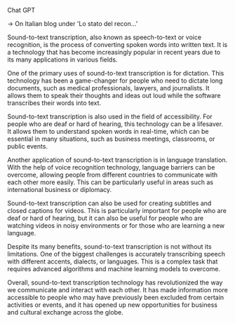 Chat GPT

-> On Italian blog under 'Lo stato del recon...'

Sound-to-text transcription, also known as speech-to-text or voice recognition, is the process of converting spoken words into written text. It is a technology that has become increasingly popular in recent years due to its many applications in various fields.

One of the primary uses of sound-to-text transcription is for dictation. This technology has been a game-changer for people who need to dictate long documents, such as medical professionals, lawyers, and journalists. It allows them to speak their thoughts and ideas out loud while the software transcribes their words into text.

Sound-to-text transcription is also used in the field of accessibility. For people who are deaf or hard of hearing, this technology can be a lifesaver. It allows them to understand spoken words in real-time, which can be essential in many situations, such as business meetings, classrooms, or public events.

Another application of sound-to-text transcription is in language translation. With the help of voice recognition technology, language barriers can be overcome, allowing people from different countries to communicate with each other more easily. This can be particularly useful in areas such as international business or diplomacy.

Sound-to-text transcription can also be used for creating subtitles and closed captions for videos. This is particularly important for people who are deaf or hard of hearing, but it can also be useful for people who are watching videos in noisy environments or for those who are learning a new language.

Despite its many benefits, sound-to-text transcription is not without its limitations. One of the biggest challenges is accurately transcribing speech with different accents, dialects, or languages. This is a complex task that requires advanced algorithms and machine learning models to overcome.

Overall, sound-to-text transcription technology has revolutionized the way we communicate and interact with each other. It has made information more accessible to people who may have previously been excluded from certain activities or events, and it has opened up new opportunities for business and cultural exchange across the globe.
